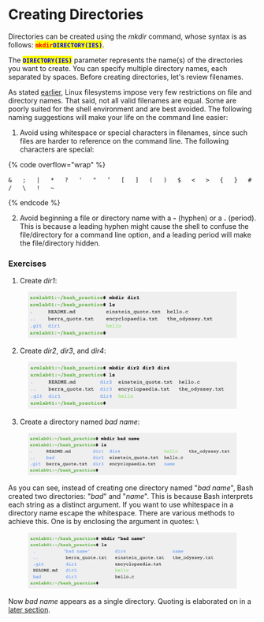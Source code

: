 # Creating Directories

Directories can be created using the _mkdir_ command, whose syntax is as follows: <mark style="color:red;">**`mkdir`**</mark><mark style="color:blue;">**`DIRECTORY(IES)`**</mark>.

The <mark style="color:blue;">**`DIRECTORY(IES)`**</mark> parameter represents the name(s) of the directories you want to create. You can specify multiple directory names, each separated by spaces. Before creating directories, let's review filenames.&#x20;

As stated [earlier](../linux/filesystem/filenames.md), Linux filesystems impose very few restrictions on file and directory names. That said, not all valid filenames are equal. Some are poorly suited for the shell environment and are best avoided. The following naming suggestions will make your life on the command line easier:&#x20;

1. Avoid using whitespace or special characters in filenames, since such files are harder to reference on the command line. The following characters are special:&#x20;

{% code overflow="wrap" %}
```
&   ;   |   *   ?   '   "   ‘   [   ]   (   )   $   <   >   {   }   #   /   \   !   ~
```
{% endcode %}

2. Avoid beginning a file or directory name with a **-** (hyphen) or a **.** (period). This is because a leading hyphen might cause the shell to confuse the file/directory for a command line option, and a leading period will make the file/directory hidden.&#x20;

### Exercises

1. Create _dir1_:

<figure><img src="../.gitbook/assets/Screenshot 2023-04-26 at 3.28.15 PM.png" alt=""><figcaption></figcaption></figure>

2. Create _dir2_, _dir3_, and _dir4_:

<figure><img src="../.gitbook/assets/Screenshot 2023-04-26 at 3.28.24 PM.png" alt=""><figcaption></figcaption></figure>

3. Create a directory named _bad name_:

<figure><img src="../.gitbook/assets/Screenshot 2023-04-26 at 3.28.36 PM.png" alt=""><figcaption></figcaption></figure>

As you can see, instead of creating one directory named "_bad name_", Bash created two directories: "_bad_" and "_name_". This is because Bash interprets each string as a distinct argument. If you want to use whitespace in a directory name escape the whitespace. There are various methods to achieve this. One is by enclosing the argument in quotes: \


<figure><img src="../.gitbook/assets/Screenshot 2023-05-09 at 5.46.36 PM.png" alt=""><figcaption></figcaption></figure>

Now _bad name_ appears as a single directory. Quoting is elaborated on in a [later section](quoting.md).&#x20;

